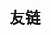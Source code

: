 ---
title: "友链"
links:
  - title: GitHub
    description: Github是全球最大的同性交友网站
    website: https://github.com
    image: https://github.githubassets.com/images/modules/logos_page/GitHub-Mark.png
menu:
    main: 
        weight: 4
        params:
            icon: link

comments: false
---